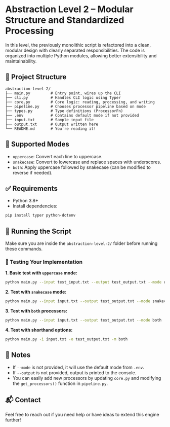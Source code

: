 # Abstraction Level 2 – Modular Structure and Standardized Processing

In this level, the previously monolithic script is refactored into a clean, modular design with clearly separated responsibilities. The code is organized into multiple Python modules, allowing better extensibility and maintainability.

## 🧱 Project Structure

```
abstraction-level-2/
├── main.py         # Entry point, wires up the CLI
├── cli.py          # Handles CLI logic using Typer
├── core.py         # Core logic: reading, processing, and writing
├── pipeline.py     # Chooses processor pipeline based on mode
├── types.py        # Type definitions (ProcessorFn)
├── .env            # Contains default mode if not provided
├── input.txt       # Sample input file
├── output.txt      # Output written here
└── README.md       # You're reading it!
```

## 🔧 Supported Modes

- `uppercase`: Convert each line to uppercase.
- `snakecase`: Convert to lowercase and replace spaces with underscores.
- `both`: Apply uppercase followed by snakecase (can be modified to reverse if needed).

## ✅ Requirements

- Python 3.8+
- Install dependencies:

```bash
pip install typer python-dotenv
```

## 🚀 Running the Script

Make sure you are inside the `abstraction-level-2/` folder before running these commands.

### 📄 Testing Your Implementation

**1. Basic test with `uppercase` mode:**
```bash
python main.py --input test_input.txt --output test_output.txt --mode uppercase
```

**2. Test with `snakecase` mode:**
```bash
python main.py --input input.txt --output test_output.txt --mode snakecase
```

**3. Test with `both` processors:**
```bash
python main.py --input input.txt --output test_output.txt --mode both
```

**4. Test with shorthand options:**
```bash
python main.py -i input.txt -o test_output.txt -m both
```

## 📌 Notes

- If `--mode` is not provided, it will use the default mode from `.env`.
- If `--output` is not provided, output is printed to the console.
- You can easily add new processors by updating `core.py` and modifying the `get_processors()` function in `pipeline.py`.

## 📬 Contact

Feel free to reach out if you need help or have ideas to extend this engine further!

